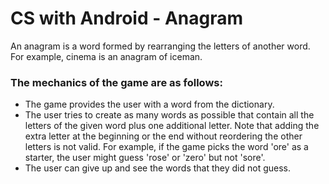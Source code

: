 # CS with Android - Anagram

An anagram is a word formed by rearranging the letters of another word. For example, cinema is an anagram of iceman.

### The mechanics of the game are as follows:
* The game provides the user with a word from the dictionary.
* The user tries to create as many words as possible that contain all the letters of the given word plus one additional letter. Note that adding the extra letter at the beginning or the end without reordering the other letters is not valid. For example, if the game picks the word 'ore' as a starter, the user might guess 'rose' or 'zero' but not 'sore'.
* The user can give up and see the words that they did not guess.
